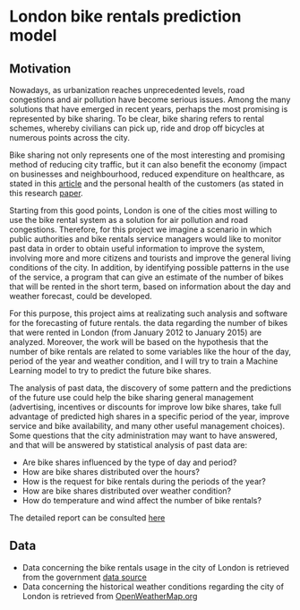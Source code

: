 # London bike rentals prediction model

## Motivation
Nowadays, as urbanization reaches unprecedented levels, road congestions and air pollution have become serious issues. Among the many solutions that have emerged in recent years, perhaps the most promising is represented by bike sharing. To be clear, bike sharing refers to rental schemes, whereby civilians can pick up, ride and drop off bicycles at numerous points across the city.

Bike sharing not only represents one of the most interesting and promising method of reducing city traffic, but it can also benefit the economy (impact on businesses and neighbourhood, reduced expenditure on healthcare, as stated in this [article](https://medium.com/urbansharing/the-economic-benefits-of-bike-sharing-f69c230e5a9d) and the personal health of the customers (as stated in this research [paper](https://www.sciencedirect.com/science/article/pii/S0160412017321566).

Starting from this good points, London is one of the cities most willing to use the bike rental system as a solution for air pollution and road congestions. Therefore, for this project we imagine a scenario in which public authorities and bike rentals service managers would like to monitor past data in order to obtain useful information to improve the system, involving more and more citizens and tourists and improve the general living conditions of the city. In addition, by identifying possible patterns in the use of the service, a program that can give an estimate of the number of bikes that will be rented in the short term, based on information about the day and weather forecast, could be developed.

For this purpose, this project aims at realizating such analysis and software for the forecasting of future rentals. the data regarding the number of bikes that were rented in London (from January 2012 to January 2015) are analyzed. Moreover, the work will be based on the hypothesis that the number of bike rentals are related to some variables like the hour of the day, period of the year and weather condition, and I will try to train a Machine Learning model to try to predict the future bike shares.

The analysis of past data, the discovery of some pattern and the predictions of the future use could help the bike sharing general management (advertising, incentives or discounts for improve low bike shares, take full advantage of predicted high shares in a specific period of the year, improve service and bike availability, and many other useful management choices). Some questions that the city administration may want to have answered, and that will be answered by statistical analysis of past data are:
- Are bike shares influenced by the type of day and period?
- How are bike shares distributed over the hours?
- How is the request for bike rentals during the periods of the year?
- How are bike shares distributed over weather condition?
- How do temperature and wind affect the number of bike rentals?

The detailed report can be consulted [here](Report.pdf)

## Data
- Data concerning the bike rentals usage in the city of London is retrieved from the government [data source](https://cycling.data.tfl.gov.uk)
- Data concerning the historical weather conditions regarding the city of London is retrieved from [OpenWeatherMap.org](https://openweathermap.org/history-bulk)




